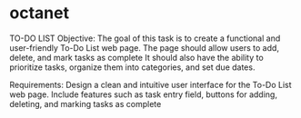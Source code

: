 # octanet
TO-DO LIST
Objective: The goal of this task is to create a functional and user-friendly To-Do List web page. The page should allow users to add, delete, and mark tasks as complete It should also have the ability to prioritize tasks, organize them into categories, and set due dates.

Requirements: Design a clean and intuitive user interface for the To-Do List web page. Include features such as task entry field, buttons for adding, deleting, and marking tasks as complete
